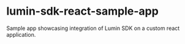 # lumin-sdk-react-sample-app
Sample app showcasing integration of Lumin SDK on a custom react application.
